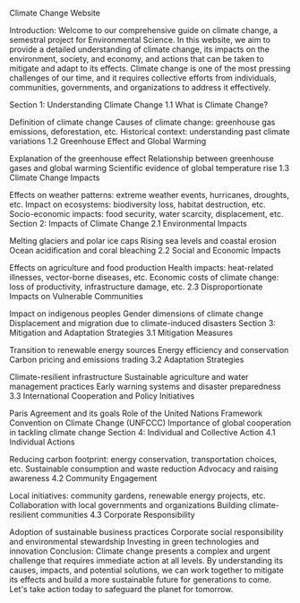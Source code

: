 Climate Change Website 

Introduction:
Welcome to our comprehensive guide on climate change, a semestral project for Environmental Science. In this website, we aim to provide a detailed understanding of climate change, its impacts on the environment, society, and economy, and actions that can be taken to mitigate and adapt to its effects. Climate change is one of the most pressing challenges of our time, and it requires collective efforts from individuals, communities, governments, and organizations to address it effectively.

Section 1: Understanding Climate Change
1.1 What is Climate Change?

Definition of climate change
Causes of climate change: greenhouse gas emissions, deforestation, etc.
Historical context: understanding past climate variations
1.2 Greenhouse Effect and Global Warming

Explanation of the greenhouse effect
Relationship between greenhouse gases and global warming
Scientific evidence of global temperature rise
1.3 Climate Change Impacts

Effects on weather patterns: extreme weather events, hurricanes, droughts, etc.
Impact on ecosystems: biodiversity loss, habitat destruction, etc.
Socio-economic impacts: food security, water scarcity, displacement, etc.
Section 2: Impacts of Climate Change
2.1 Environmental Impacts

Melting glaciers and polar ice caps
Rising sea levels and coastal erosion
Ocean acidification and coral bleaching
2.2 Social and Economic Impacts

Effects on agriculture and food production
Health impacts: heat-related illnesses, vector-borne diseases, etc.
Economic costs of climate change: loss of productivity, infrastructure damage, etc.
2.3 Disproportionate Impacts on Vulnerable Communities

Impact on indigenous peoples
Gender dimensions of climate change
Displacement and migration due to climate-induced disasters
Section 3: Mitigation and Adaptation Strategies
3.1 Mitigation Measures

Transition to renewable energy sources
Energy efficiency and conservation
Carbon pricing and emissions trading
3.2 Adaptation Strategies

Climate-resilient infrastructure
Sustainable agriculture and water management practices
Early warning systems and disaster preparedness
3.3 International Cooperation and Policy Initiatives

Paris Agreement and its goals
Role of the United Nations Framework Convention on Climate Change (UNFCCC)
Importance of global cooperation in tackling climate change
Section 4: Individual and Collective Action
4.1 Individual Actions

Reducing carbon footprint: energy conservation, transportation choices, etc.
Sustainable consumption and waste reduction
Advocacy and raising awareness
4.2 Community Engagement

Local initiatives: community gardens, renewable energy projects, etc.
Collaboration with local governments and organizations
Building climate-resilient communities
4.3 Corporate Responsibility

Adoption of sustainable business practices
Corporate social responsibility and environmental stewardship
Investing in green technologies and innovation
Conclusion:
Climate change presents a complex and urgent challenge that requires immediate action at all levels. By understanding its causes, impacts, and potential solutions, we can work together to mitigate its effects and build a more sustainable future for generations to come. Let's take action today to safeguard the planet for tomorrow.
